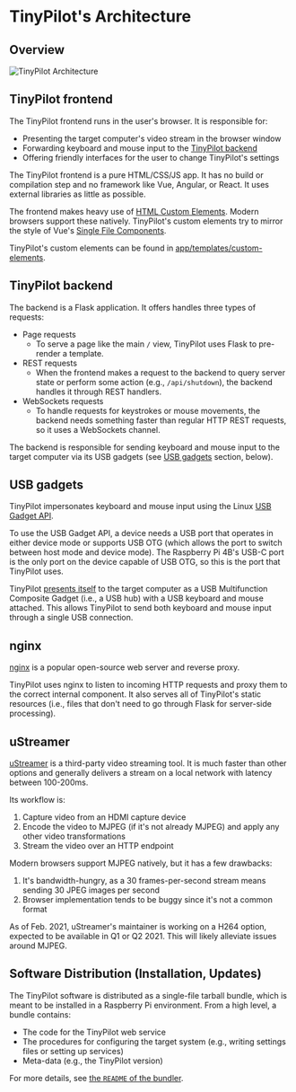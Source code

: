 # TinyPilot's Architecture

## Overview

![TinyPilot Architecture](https://docs.google.com/drawings/d/e/2PACX-1vR48PdVelUodnzk7az1FE4pNX4WK3l3YRas8Ty8fnE-2qE-DN5AYXsHD26F4OJgmGSZkmGGJgs0RvpT/pub?w=903&h=792)

## TinyPilot frontend

The TinyPilot frontend runs in the user's browser. It is responsible for:

- Presenting the target computer's video stream in the browser window
- Forwarding keyboard and mouse input to the [TinyPilot backend](#tinypilot-backend)
- Offering friendly interfaces for the user to change TinyPilot's settings

The TinyPilot frontend is a pure HTML/CSS/JS app. It has no build or compilation step and no framework like Vue, Angular, or React. It uses external libraries as little as possible.

The frontend makes heavy use of [HTML Custom Elements](https://css-tricks.com/creating-a-custom-element-from-scratch/). Modern browsers support these natively. TinyPilot's custom elements try to mirror the style of Vue's [Single File Components](https://vuejs.org/v2/guide/single-file-components.html).

TinyPilot's custom elements can be found in [app/templates/custom-elements](./app/templates/custom-elements).

## TinyPilot backend

The backend is a Flask application. It offers handles three types of requests:

- Page requests
  - To serve a page like the main `/` view, TinyPilot uses Flask to pre-render a template.
- REST requests
  - When the frontend makes a request to the backend to query server state or perform some action (e.g., `/api/shutdown`), the backend handles it through REST handlers.
- WebSockets requests
  - To handle requests for keystrokes or mouse movements, the backend needs something faster than regular HTTP REST requests, so it uses a WebSockets channel.

The backend is responsible for sending keyboard and mouse input to the target computer via its USB gadgets (see [USB gadgets](#usb-gadgets) section, below).

## USB gadgets

TinyPilot impersonates keyboard and mouse input using the Linux [USB Gadget API](https://www.kernel.org/doc/html/v4.13/driver-api/usb/gadget.html).

To use the USB Gadget API, a device needs a USB port that operates in either device mode or supports USB OTG (which allows the port to switch between host mode and device mode). The Raspberry Pi 4B's USB-C port is the only port on the device capable of USB OTG, so this is the port that TinyPilot uses.

TinyPilot [presents itself](https://github.com/tiny-pilot/ansible-role-tinypilot/blob/594be69c86fcdeaa9488690b2aef951acaf3bf64/files/init-usb-gadget) to the target computer as a USB Multifunction Composite Gadget (i.e., a USB hub) with a USB keyboard and mouse attached. This allows TinyPilot to send both keyboard and mouse input through a single USB connection.

## nginx

[nginx](https://nginx.org/) is a popular open-source web server and reverse proxy.

TinyPilot uses nginx to listen to incoming HTTP requests and proxy them to the correct internal component. It also serves all of TinyPilot's static resources (i.e., files that don't need to go through Flask for server-side processing).

## uStreamer

[uStreamer](https://github.com/pikvm/ustreamer) is a third-party video streaming tool. It is much faster than other options and generally delivers a stream on a local network with latency between 100-200ms.

Its workflow is:

1. Capture video from an HDMI capture device
1. Encode the video to MJPEG (if it's not already MJPEG) and apply any other video transformations
1. Stream the video over an HTTP endpoint

Modern browsers support MJPEG natively, but it has a few drawbacks:

1. It's bandwidth-hungry, as a 30 frames-per-second stream means sending 30 JPEG images per second
1. Browser implementation tends to be buggy since it's not a common format

As of Feb. 2021, uStreamer's maintainer is working on a H264 option, expected to be available in Q1 or Q2 2021. This will likely alleviate issues around MJPEG.

## Software Distribution (Installation, Updates)

The TinyPilot software is distributed as a single-file tarball bundle, which is meant to be installed in a Raspberry Pi environment. From a high level, a bundle contains:

- The code for the TinyPilot web service
- The procedures for configuring the target system (e.g., writing settings files or setting up services)
- Meta-data (e.g., the TinyPilot version)

For more details, see [the `README` of the bundler](bundler/README.md).
